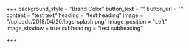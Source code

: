 +++
background_style = "Brand Color"
button_text = ""
button_url = ""
content = "test text"
heading = "test heading"
image = "/uploads/2018/04/20/logs-splash.png"
image_position = "Left"
image_shadow = true
subheading = "test subheading"

+++
